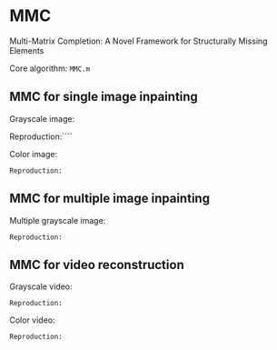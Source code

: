 # MMC
Multi-Matrix Completion: A Novel Framework for Structurally Missing Elements

Core algorithm: ``MMC.m``

## MMC for single image inpainting

Grayscale image:

Reproduction:````

Color image:

``Reproduction:``

## MMC for multiple image inpainting

Multiple grayscale image:

``Reproduction:``

## MMC for video reconstruction

Grayscale video:

``Reproduction:``

Color video:

``Reproduction:``
